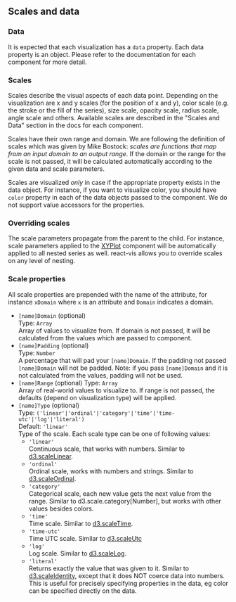 ## Scales and data

### Data
It is expected that each visualization has a `data` property. Each data property is an object. Please refer to the documentation for each component for more detail.

### Scales

Scales describe the visual aspects of each data point. Depending on the visualization are x and y scales (for the position of x and y), color scale (e.g. the stroke or the fill of the series), size scale, opacity scale, radius scale, angle scale and others. Available scales are described in the "Scales and Data" section in the docs for each component.

Scales have their own range and domain. We are following the definition of scales which was given by Mike Bostock: _scales are functions that map from an input domain to an output range_. If the domain or the range for the scale is not passed, it will be calculated automatically according to the given data and scale parameters.

Scales are visualized _only_ in case if the appropriate property exists in the data object. For instance, if you want to visualize color, you should have `color` property in each of the data objects passed to the component. We do not support value accessors for the properties.

### Overriding scales

The scale parameters propagate from the parent to the child. For instance, scale parameters applied to the [XYPlot](xy-plot.md) component will be automatically applied to all nested series as well. react-vis allows you to override scales on any level of nesting.

### Scale properties

All scale properties are prepended with the name of the attribute, for instance `xDomain` where `x` is an attribute and `Domain` indicates a domain.

* `[name]Domain` (optional)  
  Type: `Array`  
  Array of values to visualize from. If domain is not passed, it will be calculated from the values which are passed to component.
* `[name]Padding` (optional)  
  Type: `Number`  
  A percentage that will pad your `[name]Domain`. If the padding not passed `[name]Domain` will not be padded. Note: if you pass `[name]Domain` and it is not calculated from the values, padding will not be used.
* `[name]Range` (optional)
  Type: `Array`  
  Array of real-world values to visualize to. If range is not passed, the defaults (depend on visualization type) will be applied.
* `[name]Type` (optional)  
  Type: `('linear'|'ordinal'|'category'|'time'|'time-utc'|'log'|'literal')`  
  Default: `'linear'`  
  Type of the scale. Each scale type can be one of following values:
    * `'linear'`  
    Continuous scale, that works with numbers. Similar to [d3.scaleLinear](https://github.com/d3/d3-scale/blob/master/README.md#scaleLinear).
    * `'ordinal'`  
    Ordinal scale, works with numbers and strings. Similar to [d3.scaleOrdinal](https://github.com/d3/d3-scale/blob/master/README.md#ordinal-scales).
    * `'category'`  
    Categorical scale, each new value gets the next value from the range. Similar to d3.scale.category\[Number\], but works with other values besides colors.
    * `'time'`  
    Time scale. Similar to [d3.scaleTime](https://github.com/d3/d3-scale/blob/master/README.md#time-scales).
    * `'time-utc'`  
    Time UTC scale. Similar to [d3.scaleUtc](https://github.com/d3/d3-scale/blob/master/README.md#scaleUtc)
    * `'log'`  
    Log scale. Similar to [d3.scaleLog](https://github.com/d3/d3-scale/blob/master/README.md#log-scales).
    * `'literal'`  
    Returns exactly the value that was given to it. Similar to [d3.scaleIdentity](https://github.com/d3/d3-scale#scaleIdentity), except that it does NOT coerce data into numbers. This is useful for precisely specifying properties in the data, eg color can be specified directly on the data.
